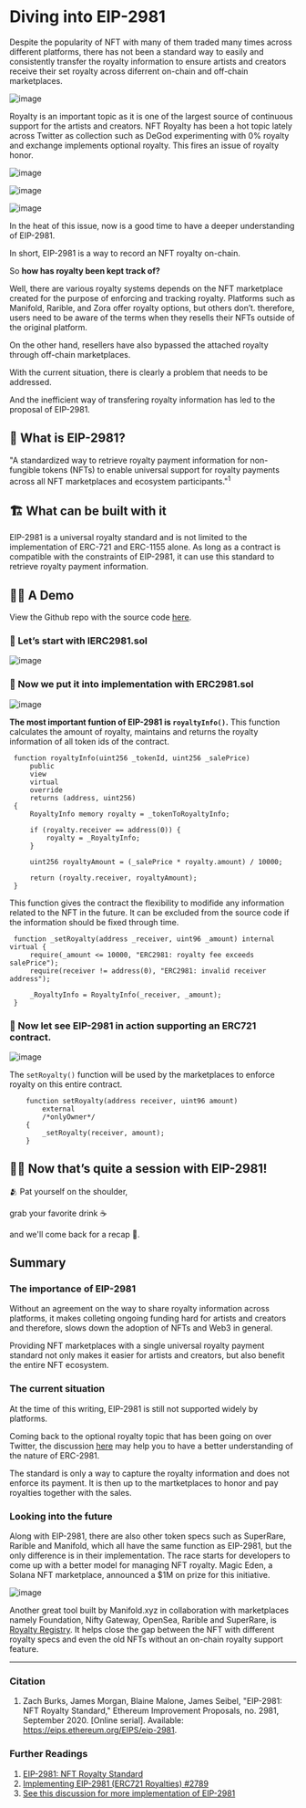 # Diving into EIP-2981

Despite the popularity of NFT with many of them traded many times across different platforms, there has not been a standard way to easily and consistently transfer the royalty information to ensure artists and creators receive their set royalty across diferrent on-chain and off-chain marketplaces.

![image](https://user-images.githubusercontent.com/48362877/196007439-850c1527-4c23-4a07-92aa-f8ae279f1e98.png)

Royalty is an important topic as it is one of the largest source of continuous support for the artists and creators. NFT Royalty has been a hot topic lately across Twitter as collection such as DeGod experimenting with 0% royalty and exchange implements optional royalty. This fires an issue of royalty honor. 

![image](https://user-images.githubusercontent.com/48362877/196007510-69754078-652f-41e9-878d-310108d5835d.png)

![image](https://user-images.githubusercontent.com/48362877/196007781-edd17148-7e40-4232-afba-5fcafff6af22.png)

![image](https://user-images.githubusercontent.com/48362877/196007700-1df1bb6c-fdc4-4468-85e2-02856dc13109.png)

In the heat of this issue, now is a good time to have a deeper understanding of EIP-2981. 

In short, EIP-2981 is a way to record an NFT royalty on-chain.

So **how has royalty been kept track of?**

Well, there are various royalty systems depends on the NFT marketplace created for the purpose of enforcing and tracking royalty. Platforms such as Manifold, Rarible, and Zora offer royalty options, but others don’t. therefore, users need to be aware of the terms when they resells their NFTs outside of the original platform. 

On the other hand, resellers have also bypassed the attached royalty through off-chain marketplaces. 

With the current situation, there is clearly a problem that needs to be addressed.

And the inefficient way of transfering royalty information has led to the proposal of EIP-2981.

## 👑 What is EIP-2981? 

"A standardized way to retrieve royalty payment information for non-fungible tokens (NFTs) to enable universal support for royalty payments across all NFT marketplaces and ecosystem participants."<sup>1</sup>
     
## 🏗️ What can be built with it

EIP-2981 is a universal royalty standard and is not limited to the implementation of ERC-721 and ERC-1155 alone. As long as a contract is compatible with the constraints of EIP-2981, it can use this standard to retrieve royalty payment information.  

## 🧑‍🍳 A Demo

View the Github repo with the source code [here](https://github.com/UsuaOSilver/crystalize.dev-research/tree/main/contracts).

### 📍 Let’s start with **IERC2981.sol**

![image](https://user-images.githubusercontent.com/48362877/196006210-a6925a92-5b01-441d-ae58-df30e4ea47f3.png)


### 📍 Now we put it into implementation with **ERC2981.sol**

![image](https://user-images.githubusercontent.com/48362877/196006164-692c8cf9-f8a4-4824-b287-e0e592aa130e.png)

     
**The most important funtion of EIP-2981 is `royaltyInfo()`.** This function calculates the amount of royalty, maintains and returns the royalty information of all token ids of the contract.

     function royaltyInfo(uint256 _tokenId, uint256 _salePrice) 
         public 
         view 
         virtual 
         override 
         returns (address, uint256) 
     {
         RoyaltyInfo memory royalty = _tokenToRoyaltyInfo;

         if (royalty.receiver == address(0)) {
             royalty = _RoyaltyInfo;
         }

         uint256 royaltyAmount = (_salePrice * royalty.amount) / 10000;

         return (royalty.receiver, royaltyAmount);
     }
     
This function gives the contract the flexibility to modifide any information related to the NFT in the future. It can be excluded from the source code if the information should be fixed through time. 
     
     function _setRoyalty(address _receiver, uint96 _amount) internal virtual {
         require(_amount <= 10000, "ERC2981: royalty fee exceeds salePrice");
         require(receiver != address(0), "ERC2981: invalid receiver address");

         _RoyaltyInfo = RoyaltyInfo(_receiver, _amount);
     }

     
### 📍 Now let see EIP-2981 in action supporting an ERC721 contract.

![image](https://user-images.githubusercontent.com/48362877/196006101-612aa307-6181-4f43-9619-ab34d55bfb8d.png)

The `setRoyalty()` function will be used by the marketplaces to enforce royalty on this entire contract. 
   
        function setRoyalty(address receiver, uint96 amount)
            external
            /*onlyOwner*/
        {
            _setRoyalty(receiver, amount);
        }

## 😮‍💨 Now that’s quite a session with EIP-2981! 

🫂 Pat yourself on the shoulder, 

grab your favorite drink ☕ 

and we'll come back for a recap 🏁.
    
## **Summary**

###  The importance of EIP-2981

Without an agreement on the way to share royalty information across platforms, it makes colleting ongoing funding hard for artists and creators and therefore, slows down the adoption of NFTs and Web3 in general.

Providing NFT marketplaces with a single universal royalty payment standard not only makes it easier for artists and creators, but also benefit the entire NFT ecosystem.

### The current situation

At the time of this writing, EIP-2981 is still not supported widely by platforms. 

Coming back to the optional royalty topic that has been going on over Twitter, the discussion [here](https://eips.ethereum.org/EIPS/eip-2981#optional-royalty-payments[Rationale]) may help you to have a better understanding of the nature of ERC-2981. 

The standard is only a way to capture the royalty information and does not enforce its payment. It is then up to the martketplaces to honor and pay royalties together with the sales. 

### Looking into the future

Along with EIP-2981, there are also other token specs such as SuperRare, Rarible and Manifold, which all have the same function as EIP-2981, but the only difference is in their implementation. The race starts for developers to come up with a better model for managing NFT royalty. Magic Eden, a Solana NFT marketplace, announced a $1M on prize for this initiative.

![image](https://user-images.githubusercontent.com/48362877/196010077-b1a803bf-058c-41de-aae4-e660e4bbcf4f.png)

Another great tool built by Manifold.xyz in collaboration with marketplaces namely Foundation, Nifty Gateway, OpenSea, Rarible and SuperRare, is [Royalty Registry](https://royaltyregistry.xyz/lookup). It helps close the gap between the NFT with different royalty specs and even the old NFTs without an on-chain royalty support feature.

--------

### Citation

1. Zach Burks, James Morgan, Blaine Malone, James Seibel, "EIP-2981: NFT Royalty Standard," Ethereum Improvement Proposals, no. 2981, September 2020. [Online serial]. Available: https://eips.ethereum.org/EIPS/eip-2981.

### Further Readings
1. [EIP-2981: NFT Royalty Standard](https://eips.ethereum.org/EIPS/eip-2981)
2. [Implementing EIP-2981 (ERC721 Royalties) #2789](https://github.com/OpenZeppelin/openzeppelin-contracts/issues/2789)
3. [See this discussion for more implementation of EIP-2981](https://forum.openzeppelin.com/t/has-anyone-implemented-eip-2981/14547)
